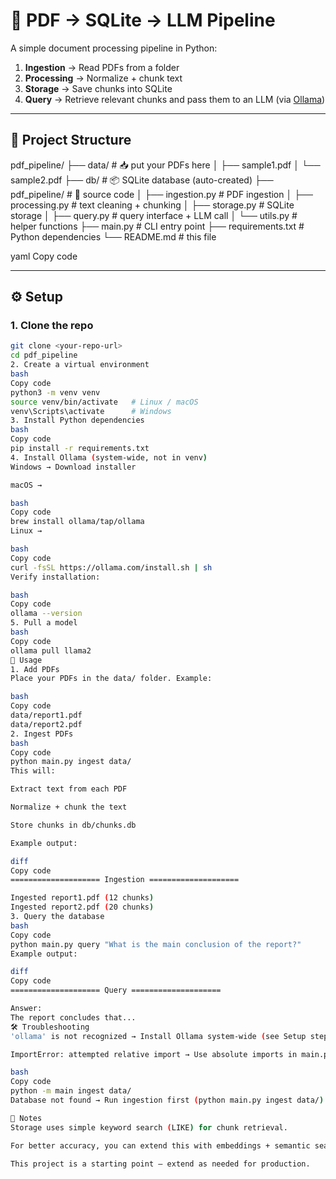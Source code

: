 # 📄 PDF → SQLite → LLM Pipeline

A simple document processing pipeline in Python:

1. **Ingestion** → Read PDFs from a folder  
2. **Processing** → Normalize + chunk text  
3. **Storage** → Save chunks into SQLite  
4. **Query** → Retrieve relevant chunks and pass them to an LLM (via [Ollama](https://ollama.com/))  

---

## 📂 Project Structure

pdf_pipeline/
├── data/ # 📥 put your PDFs here
│ ├── sample1.pdf
│ └── sample2.pdf
├── db/ # 📦 SQLite database (auto-created)
├── pdf_pipeline/ # 🔧 source code
│ ├── ingestion.py # PDF ingestion
│ ├── processing.py # text cleaning + chunking
│ ├── storage.py # SQLite storage
│ ├── query.py # query interface + LLM call
│ └── utils.py # helper functions
├── main.py # CLI entry point
├── requirements.txt # Python dependencies
└── README.md # this file

yaml
Copy code

---

## ⚙️ Setup

### 1. Clone the repo
```bash
git clone <your-repo-url>
cd pdf_pipeline
2. Create a virtual environment
bash
Copy code
python3 -m venv venv
source venv/bin/activate   # Linux / macOS
venv\Scripts\activate      # Windows
3. Install Python dependencies
bash
Copy code
pip install -r requirements.txt
4. Install Ollama (system-wide, not in venv)
Windows → Download installer

macOS →

bash
Copy code
brew install ollama/tap/ollama
Linux →

bash
Copy code
curl -fsSL https://ollama.com/install.sh | sh
Verify installation:

bash
Copy code
ollama --version
5. Pull a model
bash
Copy code
ollama pull llama2
🚀 Usage
1. Add PDFs
Place your PDFs in the data/ folder. Example:

bash
Copy code
data/report1.pdf
data/report2.pdf
2. Ingest PDFs
bash
Copy code
python main.py ingest data/
This will:

Extract text from each PDF

Normalize + chunk the text

Store chunks in db/chunks.db

Example output:

diff
Copy code
==================== Ingestion ====================

Ingested report1.pdf (12 chunks)
Ingested report2.pdf (20 chunks)
3. Query the database
bash
Copy code
python main.py query "What is the main conclusion of the report?"
Example output:

diff
Copy code
==================== Query ====================

Answer:
The report concludes that...
🛠️ Troubleshooting
'ollama' is not recognized → Install Ollama system-wide (see Setup step 4) and restart your terminal.

ImportError: attempted relative import → Use absolute imports in main.py or run as a module:

bash
Copy code
python -m main ingest data/
Database not found → Run ingestion first (python main.py ingest data/).

📌 Notes
Storage uses simple keyword search (LIKE) for chunk retrieval.

For better accuracy, you can extend this with embeddings + semantic search (e.g., sentence-transformers + FAISS).

This project is a starting point — extend as needed for production.
